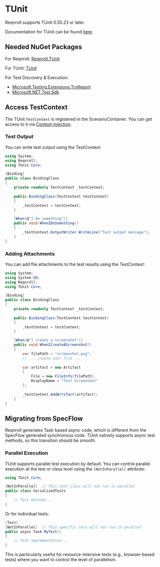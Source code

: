 # TUnit

Reqnroll supports TUnit 0.55.23 or later.

Documentation for TUnit can be found [here](https://tunit.dev/).

## Needed NuGet Packages

For Reqnroll: [Reqnroll.TUnit](https://www.nuget.org/packages/Reqnroll.TUnit/)

For TUnit: [TUnit](https://www.nuget.org/packages/TUnit/)  

For Test Discovery & Execution:

- [Microsoft.Testing.Extensions.TrxReport](https://www.nuget.org/packages/Microsoft.Testing.Extensions.TrxReport/)
- [Microsoft.NET.Test.Sdk](https://www.nuget.org/packages/Microsoft.NET.Test.Sdk)

## Access TestContext

The TUnit `TestContext` is registered in the ScenarioContainer. You can get access to it via [Context-Injection](../automation/context-injection.md).

### Test Output

You can write test output using the TestContext:

``` csharp
using System;
using Reqnroll;
using TUnit.Core;

[Binding]
public class BindingClass
{
    private readonly TestContext _testContext;
    
    public BindingClass(TestContext testContext)
    {
        _testContext = testContext;
    }

    [When(@"I do something")]
    public void WhenIDoSomething()
    {
        _testContext.OutputWriter.WriteLine("Test output message");
    }
}
```

### Adding Attachments

You can add file attachments to the test results using the TestContext:

``` csharp
using System;
using System.IO;
using Reqnroll;
using TUnit.Core;

[Binding]
public class BindingClass
{
    private readonly TestContext _testContext;
    
    public BindingClass(TestContext testContext)
    {
        _testContext = testContext;
    }

    [When(@"I create a screenshot")]
    public void WhenICreateAScreenshot()
    {
        var filePath = "screenshot.png";
        // ... create your file ...
        
        var artifact = new Artifact
        {
            File = new FileInfo(filePath),
            DisplayName = "Test Screenshot"
        };
        
        _testContext.AddArtifact(artifact);
    }
}
```

## Migrating from SpecFlow

Reqnroll generates Task-based async code, which is different from the SpecFlow generated synchronous code. TUnit natively supports async test methods, so this transition should be smooth.

### Parallel Execution

TUnit supports parallel test execution by default. You can control parallel execution at the test or class level using the `[NotInParallel]` attribute:

``` csharp
using TUnit.Core;

[NotInParallel]  // This test class will not run in parallel
public class SerializedTests
{
    // Test methods...
}
```

Or for individual tests:

``` csharp
[Test]
[NotInParallel]  // This specific test will not run in parallel
public async Task MyTest()
{
    // Test implementation...
}
```

This is particularly useful for resource-intensive tests (e.g., browser-based tests) where you want to control the level of parallelism.